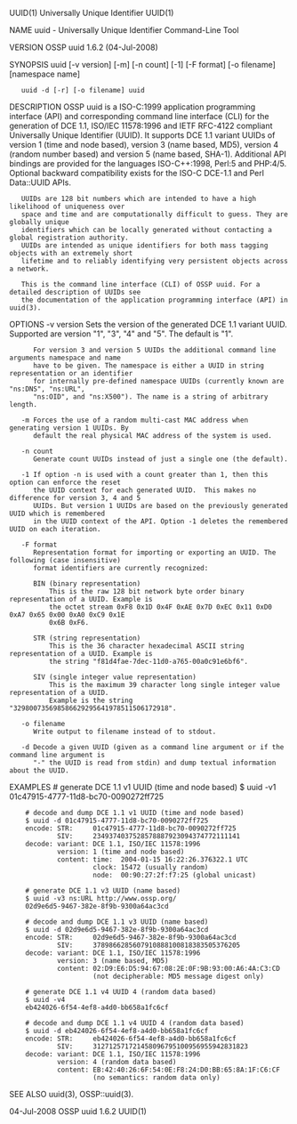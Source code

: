 UUID(1)                             Universally Unique Identifier                             UUID(1)

NAME
       uuid - Universally Unique Identifier Command-Line Tool

VERSION
       OSSP uuid 1.6.2 (04-Jul-2008)

SYNOPSIS
       uuid [-v version] [-m] [-n count] [-1] [-F format] [-o filename] [namespace name]

       uuid -d [-r] [-o filename] uuid

DESCRIPTION
       OSSP uuid is a ISO-C:1999 application programming interface (API) and corresponding command
       line interface (CLI) for the generation of DCE 1.1, ISO/IEC 11578:1996 and IETF RFC-4122
       compliant Universally Unique Identifier (UUID). It supports DCE 1.1 variant UUIDs of version 1
       (time and node based), version 3 (name based, MD5), version 4 (random number based) and
       version 5 (name based, SHA-1). Additional API bindings are provided for the languages
       ISO-C++:1998, Perl:5 and PHP:4/5. Optional backward compatibility exists for the ISO-C DCE-1.1
       and Perl Data::UUID APIs.

       UUIDs are 128 bit numbers which are intended to have a high likelihood of uniqueness over
       space and time and are computationally difficult to guess. They are globally unique
       identifiers which can be locally generated without contacting a global registration authority.
       UUIDs are intended as unique identifiers for both mass tagging objects with an extremely short
       lifetime and to reliably identifying very persistent objects across a network.

       This is the command line interface (CLI) of OSSP uuid. For a detailed description of UUIDs see
       the documentation of the application programming interface (API) in uuid(3).

OPTIONS
       -v version
          Sets the version of the generated DCE 1.1 variant UUID. Supported are version "1", "3", "4"
          and "5". The default is "1".

          For version 3 and version 5 UUIDs the additional command line arguments namespace and name
          have to be given. The namespace is either a UUID in string representation or an identifier
          for internally pre-defined namespace UUIDs (currently known are "ns:DNS", "ns:URL",
          "ns:OID", and "ns:X500"). The name is a string of arbitrary length.

       -m Forces the use of a random multi-cast MAC address when generating version 1 UUIDs. By
          default the real physical MAC address of the system is used.

       -n count
          Generate count UUIDs instead of just a single one (the default).

       -1 If option -n is used with a count greater than 1, then this option can enforce the reset
          the UUID context for each generated UUID.  This makes no difference for version 3, 4 and 5
          UUIDs. But version 1 UUIDs are based on the previously generated UUID which is remembered
          in the UUID context of the API. Option -1 deletes the remembered UUID on each iteration.

       -F format
          Representation format for importing or exporting an UUID. The following (case insensitive)
          format identifiers are currently recognized:

          BIN (binary representation)
              This is the raw 128 bit network byte order binary representation of a UUID. Example is
              the octet stream 0xF8 0x1D 0x4F 0xAE 0x7D 0xEC 0x11 0xD0 0xA7 0x65 0x00 0xA0 0xC9 0x1E
              0x6B 0xF6.

          STR (string representation)
              This is the 36 character hexadecimal ASCII string representation of a UUID. Example is
              the string "f81d4fae-7dec-11d0-a765-00a0c91e6bf6".

          SIV (single integer value representation)
              This is the maximum 39 character long single integer value representation of a UUID.
              Example is the string "329800735698586629295641978511506172918".

       -o filename
          Write output to filename instead of to stdout.

       -d Decode a given UUID (given as a command line argument or if the command line argument is
          "-" the UUID is read from stdin) and dump textual information about the UUID.

EXAMPLES
        # generate DCE 1.1 v1 UUID (time and node based)
        $ uuid -v1
        01c47915-4777-11d8-bc70-0090272ff725

        # decode and dump DCE 1.1 v1 UUID (time and node based)
        $ uuid -d 01c47915-4777-11d8-bc70-0090272ff725
        encode: STR:     01c47915-4777-11d8-bc70-0090272ff725
                SIV:     2349374037528578887923094374772111141
        decode: variant: DCE 1.1, ISO/IEC 11578:1996
                version: 1 (time and node based)
                content: time:  2004-01-15 16:22:26.376322.1 UTC
                         clock: 15472 (usually random)
                         node:  00:90:27:2f:f7:25 (global unicast)

        # generate DCE 1.1 v3 UUID (name based)
        $ uuid -v3 ns:URL http://www.ossp.org/
        02d9e6d5-9467-382e-8f9b-9300a64ac3cd

        # decode and dump DCE 1.1 v3 UUID (name based)
        $ uuid -d 02d9e6d5-9467-382e-8f9b-9300a64ac3cd
        encode: STR:     02d9e6d5-9467-382e-8f9b-9300a64ac3cd
                SIV:     3789866285607910888100818383505376205
        decode: variant: DCE 1.1, ISO/IEC 11578:1996
                version: 3 (name based, MD5)
                content: 02:D9:E6:D5:94:67:08:2E:0F:9B:93:00:A6:4A:C3:CD
                         (not decipherable: MD5 message digest only)

        # generate DCE 1.1 v4 UUID 4 (random data based)
        $ uuid -v4
        eb424026-6f54-4ef8-a4d0-bb658a1fc6cf

        # decode and dump DCE 1.1 v4 UUID 4 (random data based)
        $ uuid -d eb424026-6f54-4ef8-a4d0-bb658a1fc6cf
        encode: STR:     eb424026-6f54-4ef8-a4d0-bb658a1fc6cf
                SIV:     312712571721458096795100956955942831823
        decode: variant: DCE 1.1, ISO/IEC 11578:1996
                version: 4 (random data based)
                content: EB:42:40:26:6F:54:0E:F8:24:D0:BB:65:8A:1F:C6:CF
                         (no semantics: random data only)

SEE ALSO
       uuid(3), OSSP::uuid(3).

04-Jul-2008                                OSSP uuid 1.6.2                                    UUID(1)
